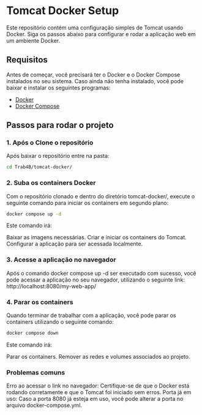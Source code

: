 # Tomcat Docker Setup

Este repositório contém uma configuração simples de Tomcat usando Docker. Siga os passos abaixo para configurar e rodar a aplicação web em um ambiente Docker.

## Requisitos

Antes de começar, você precisará ter o Docker e o Docker Compose instalados no seu sistema. Caso ainda não tenha instalado, você pode baixar e instalar os seguintes programas:

- [Docker](https://www.docker.com/products/docker-desktop)
- [Docker Compose](https://docs.docker.com/compose/install/)

## Passos para rodar o projeto

### 1. Após o Clone o repositório

Após baixar o repositório entre na pasta:

```bash
cd Trab4B/tomcat-docker/
```

### 2. Suba os containers Docker

Com o repositório clonado e dentro do diretório tomcat-docker/, execute o seguinte comando para iniciar os containers em segundo plano:

```bash
docker compose up -d
```

Este comando irá:

Baixar as imagens necessárias.
Criar e iniciar os containers do Tomcat.
Configurar a aplicação para ser acessada localmente.

### 3. Acesse a aplicação no navegador

Após o comando docker compose up -d ser executado com sucesso, você pode acessar a aplicação no seu navegador, utilizando o seguinte link:
http://localhost:8080/my-web-app/

### 4. Parar os containers

Quando terminar de trabalhar com a aplicação, você pode parar os containers utilizando o seguinte comando:

```bash
docker compose down
```

Este comando irá:

Parar os containers.
Remover as redes e volumes associados ao projeto.

### Problemas comuns

Erro ao acessar o link no navegador: Certifique-se de que o Docker está rodando corretamente e que o Tomcat foi iniciado sem erros.
Porta já em uso: Caso a porta 8080 já esteja em uso, você pode alterar a porta no arquivo docker-compose.yml.
